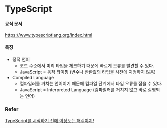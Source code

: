 # TypeScript

#### 공식 문서

<https://www.typescriptlang.org/index.html>



#### 특징

- 정적 언어
  - 코드 수준에서 미리 타입을 체크하기 때문에 빠르게 오류를 발견할 수 있다.
  - JavaScript = 동적 타이핑 (변수나 반환값의 타입을 사전에 지정하지 않음)
- Compiled Language
  - 컴파일러를 거치는 언어이기 때문에 컴파일 단계에서 타임 오류를 잡을 수 있다.
  - JavaScript = Interpreted Language (컴파일러를 거치지 않고 바로 실행되는 언어)



### Refer

[TypeScript를 시작하기 전에 이정도는 해줘야지!]([https://velog.io/@dongwon2/TypeScript%EB%A5%BC-%EC%8B%9C%EC%9E%91%ED%95%98%EA%B8%B0-%EC%A0%84%EC%97%90-%EC%9D%B4%EC%A0%95%EB%8F%84%EB%8A%94-%ED%95%B4%EC%A4%98%EC%95%BC%EC%A7%80](https://velog.io/@dongwon2/TypeScript를-시작하기-전에-이정도는-해줘야지))